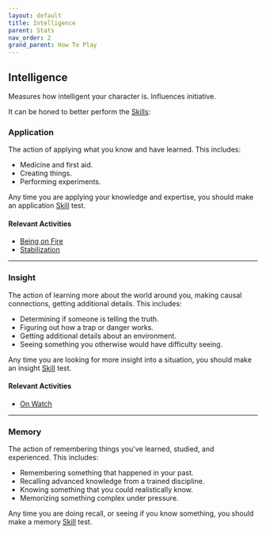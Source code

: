```yaml
---
layout: default
title: Intelligence
parent: Stats
nav_order: 2
grand_parent: How To Play
---
```

## Intelligence

Measures how intelligent your character is. Influences initiative.

It can be honed to better perform the [Skills](Skills):
### Application
The action of applying what you know and have learned. This includes:
* Medicine and first aid.
* Creating things.
* Performing experiments.

Any time you are applying your knowledge and expertise, you should make an application [Skill](Skills) test.

#### Relevant Activities
* [Being on Fire](Injury#Being%20on%20Fire)
* [Stabilization](Injury#Stabilization)

---
### Insight
The action of learning more about the world around you, making causal connections, getting additional details. This includes:
* Determining if someone is telling the truth.
* Figuring out how a trap or danger works.
* Getting additional details about an environment.
* Seeing something you otherwise would have difficulty seeing.

Any time you are looking for more insight into a situation, you should make an insight [Skill](Skills) test.

#### Relevant Activities
* [On Watch](Activities#On%20Watch)

---
### Memory
The action of remembering things you've learned, studied, and experienced. This includes:
* Remembering something that happened in your past.
* Recalling advanced knowledge from a trained discipline.
* Knowing something that you could realistically know.
* Memorizing something complex under pressure.

Any time you are doing recall, or seeing if you know something, you should make a memory [Skill](Skills) test.
